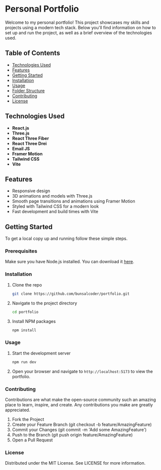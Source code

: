 # Personal Portfolio

Welcome to my personal portfolio! This project showcases my skills and projects using a modern tech stack. Below you'll find information on how to set up and run the project, as well as a brief overview of the technologies used.

## Table of Contents

- [Technologies Used](#technologies-used)
- [Features](#features)
- [Getting Started](#getting-started)
- [Installation](#installation)
- [Usage](#usage)
- [Folder Structure](#folder-structure)
- [Contributing](#contributing)
- [License](#license)

## Technologies Used

- **React.js**
- **Three.js**
- **React Three Fiber** 
- **React Three Drei**
- **Email JS**
- **Framer Motion**
- **Tailwind CSS**
- **Vite**

## Features

- Responsive design
- 3D animations and models with Three.js
- Smooth page transitions and animations using Framer Motion
- Styled with Tailwind CSS for a modern look
- Fast development and build times with Vite

## Getting Started

To get a local copy up and running follow these simple steps.

### Prerequisites

Make sure you have Node.js installed. You can download it [here](https://nodejs.org/).

### Installation

1. Clone the repo
   ```sh
   git clone https://github.com/bunsalcoder/portfolio.git
   ```

2. Navigate to the project directory
    ```sh
    cd portfolio
    ```
3. Install NPM packages
    ```sh
    npm install
    ```

### Usage

1. Start the development server

    ```sh
    npm run dev
    ```
2. Open your browser and navigate to `http://localhost:5173` to view the portfolio.

### Contributing

Contributions are what make the open-source community such an amazing place to learn, inspire, and create. Any contributions you make are greatly appreciated.

1. Fork the Project
2. Create your Feature Branch (git checkout -b feature/AmazingFeature)
3. Commit your Changes (git commit -m 'Add some AmazingFeature')
4. Push to the Branch (git push origin feature/AmazingFeature)
5. Open a Pull Request

### License

Distributed under the MIT License. See LICENSE for more information.